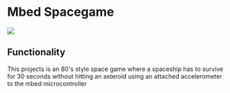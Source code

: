 # Mbed Spacegame


![](demo.gif)


## Functionality

This projects is an 80's style space game where a spaceship has to survive for 30 seconds without hitting an asteroid using an attached accelerometer to the mbed microcontroller

